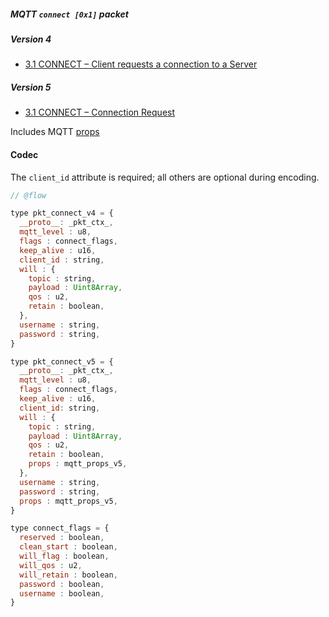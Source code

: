 ##### MQTT `connect [0x1]` packet

##### Version 4

- [3.1 CONNECT – Client requests a connection to a Server](http://docs.oasis-open.org/mqtt/mqtt/v3.1.1/os/mqtt-v3.1.1-os.html#_Toc398718028)


##### Version 5

- [3.1 CONNECT – Connection Request](https://docs.oasis-open.org/mqtt/mqtt/v5.0/os/mqtt-v5.0-os.html#_Toc3901033)

Includes MQTT [props](./mqtt_props.md)


#### Codec

The `client_id` attribute is required; all others are optional during encoding.

```javascript
// @flow

type pkt_connect_v4 = {
  __proto__: _pkt_ctx_,
  mqtt_level : u8,
  flags : connect_flags,
  keep_alive : u16,
  client_id : string,
  will : {
    topic : string,
    payload : Uint8Array,
    qos : u2,
    retain : boolean,
  },
  username : string,
  password : string,
}

type pkt_connect_v5 = {
  __proto__: _pkt_ctx_,
  mqtt_level : u8,
  flags : connect_flags,
  keep_alive : u16,
  client_id: string,
  will : {
    topic : string,
    payload : Uint8Array,
    qos : u2,
    retain : boolean,
    props : mqtt_props_v5,
  },
  username : string,
  password : string,
  props : mqtt_props_v5,
}

type connect_flags = {
  reserved : boolean,
  clean_start : boolean,
  will_flag : boolean,
  will_qos : u2,
  will_retain : boolean,
  password : boolean,
  username : boolean,
}
```
